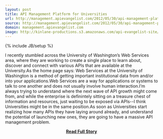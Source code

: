 ```yaml
---
layout: post
title: API Management Platform for Universities
url: http://management.apievangelist.com/2012/05/30/api-management-platform-for-universiteis/
source: http://management.apievangelist.com/2012/05/30/api-management-platform-for-universiteis/
domain: management.apievangelist.com
image: http://kinlane-productions.s3.amazonaws.com/api-evangelist-site/blog/UW-Web-Service-Registry.png
---
```

{% include JB/setup %}<p>I recently stumbled across the University of Washington’s Web Services area, where they are working to create a single place to learn about, discover and connect with various APIs that are available at the University.As the home page says: Web Services at the University of Washington is a method of getting important institutional data from and/or into your applications.Web Services are a way for applications or systems to talk to one another and does not usually involve human interaction.I’m always trying to understand where the next wave of API growth might come from, and while the enterprise is definintely sitting on a treasure chest of information and resources, just waiting to be exposed via APIs--I think Universities might be in the same position.As soon as Universities start realizing how many APIs they have laying around already, and understand the potential of launching new ones, they are going to have a massive API management problem.</p>
<center><p><a href="http://management.apievangelist.com/2012/05/30/api-management-platform-for-universiteis/" style='padding:25px; font-sze:18px; font-weight: bold;'>Read Full Story</a></p></center>
